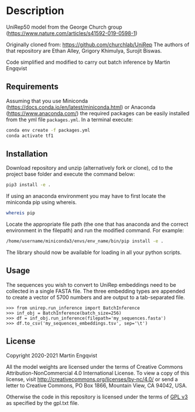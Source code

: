 # Description
UniRep50 model from the George Church group (https://www.nature.com/articles/s41592-019-0598-1)

Originally cloned from:
https://github.com/churchlab/UniRep
The authors of that repository are Ethan Alley, Grigory Khimulya, Surojit Biswas.

Code simplified and modified to carry out batch inference by Martin Engqvist

## Requirements
Assuming that you use Miniconda (https://docs.conda.io/en/latest/miniconda.html) or Anaconda (https://www.anaconda.com/) the required packages can be easily installed from the yml file `packages.yml`. In a terminal execute:
```bash
conda env create -f packages.yml
conda activate tf1
```

## Installation
Download repository and unzip (alternatively fork or clone), cd to the project base folder and execute the command below:

```bash
pip3 install -e .
```

If using an anaconda environment you may have to first locate the miniconda pip using whereis.
```bash
whereis pip
```

Locate the appropriate file path (the one that has anaconda and the correct environment in the filepath) and run the modified command. For example:

```bash
/home/username/miniconda3/envs/env_name/bin/pip install -e .
```

The library should now be available for loading in all your python scripts.


## Usage
The sequences you wish to convert to UniRep embeddings need to be collected in a single FASTA file. The three embedding types are appended to create a vector of 5700 numbers and are output to a tab-separated file.
```python3
>>> from unirep.run_inference import BatchInference
>>> inf_obj = BatchInference(batch_size=256)
>>> df = inf_obj.run_inference(filepath='my_sequences.fasta')
>>> df.to_csv('my_sequences_embeddings.tsv', sep='\t')
```


## License
Copyright 2020-2021 Martin Engqvist

All the model weights are licensed under the terms of Creative Commons Attribution-NonCommercial 4.0 International License. To view a copy of this license, visit http://creativecommons.org/licenses/by-nc/4.0/ or send a letter to Creative Commons, PO Box 1866, Mountain View, CA 94042, USA.

Otherwise the code in this repository is licensed under the terms of [GPL v3](https://www.gnu.org/licenses/gpl-3.0.html) as specified by the gpl.txt file.
